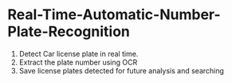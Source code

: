 # Real-Time-Automatic-Number-Plate-Recognition
1. Detect Car license plate in real time.
2. Extract the plate number using OCR
3. Save license plates detected for future analysis and searching
